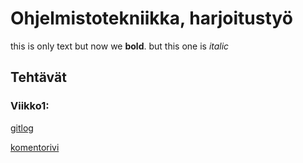 # Ohjelmistotekniikka, harjoitustyö
this is only text but now we **bold**. but this one is _italic_

## Tehtävät
### Viikko1:

[gitlog](https://github.com/Samperius/ot-harjoitustyo/blob/main/laskarit/viikko1/gitlog.txt)

[komentorivi](https://github.com/Samperius/ot-harjoitustyo/blob/main/laskarit/viikko1/komentorivi.txt)
